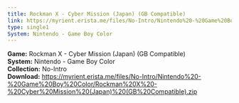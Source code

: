 ```yaml
---
title: Rockman X - Cyber Mission (Japan) (GB Compatible)
link: https://myrient.erista.me/files/No-Intro/Nintendo%20-%20Game%20Boy%20Color/Rockman%20X%20-%20Cyber%20Mission%20(Japan)%20(GB%20Compatible).zip
type: single1
System: Nintendo - Game Boy Color
---
```

<b>Game:</b> Rockman X - Cyber Mission (Japan) (GB Compatible)<br>
<b>System:</b> Nintendo - Game Boy Color<br>
<b>Collection:</b> No-Intro<br>
<b>Download:</b> https://myrient.erista.me/files/No-Intro/Nintendo%20-%20Game%20Boy%20Color/Rockman%20X%20-%20Cyber%20Mission%20(Japan)%20(GB%20Compatible).zip